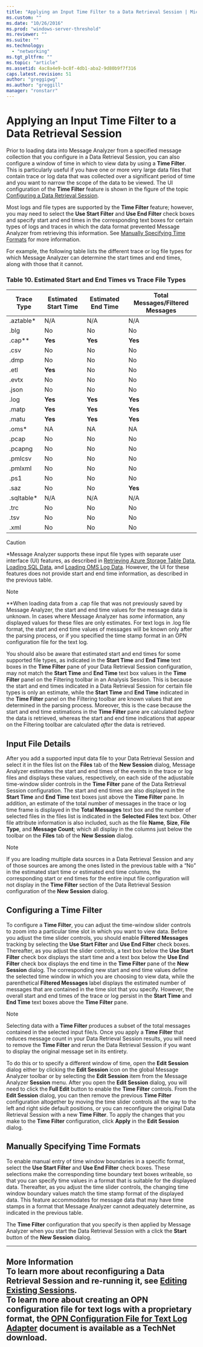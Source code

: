 ```yaml
---
title: "Applying an Input Time Filter to a Data Retrieval Session | Microsoft Docs"
ms.custom: ""
ms.date: "10/26/2016"
ms.prod: "windows-server-threshold"
ms.reviewer: ""
ms.suite: ""
ms.technology: 
  - "networking"
ms.tgt_pltfrm: ""
ms.topic: "article"
ms.assetid: 4ac8a4e9-bc8f-4db1-aba2-9d80b9f7f316
caps.latest.revision: 51
author: "greggigwg"
ms.author: "greggill"
manager: "ronstarr"
---
```

# Applying an Input Time Filter to a Data Retrieval Session
Prior to loading data into Message Analyzer from a specified message collection that you configure in a Data Retrieval Session, you can also configure a window of time in which to view data by using a **Time Filter**. This is particularly useful if you have one or more very large data files that contain trace or log data that was collected over a significant period of time and you want to narrow the scope of the data to be viewed. The UI configuration of the **Time Filter** feature is shown in the figure of the topic [Configuring a Data Retrieval Session](configuring-a-data-retrieval-session.md).  
  
 Most logs and file types are supported by the **Time Filter** feature; however, you may need to select the **Use Start Filter** and **Use End Filter** check boxes and specify start and end times in the corresponding text boxes for certain types of logs and traces in which the data format prevented Message Analyzer from retrieving this information. See [Manually Specifying Time Formats](applying-an-input-time-filter-to-a-data-retrieval-session.md#BKMK_ManuallySetTimeFormats) for more information.  
  
 For example, the following table lists the different trace or log file types for which Message Analyzer can determine the start times and end times, along with those that it cannot.  
  
### Table 10.   Estimated Start and End Times vs Trace  File Types  
  
|Trace Type|Estimated Start Time|Estimated End Time|Total Messages/Filtered Messages|  
|----------------|--------------------------|------------------------|---------------------------------------|  
|.aztable*|N/A|N/A|N/A|  
|.blg|No|No|No|  
|.cap**|**Yes**|**Yes**|**Yes**|  
|.csv|No|No|No|  
|.dmp|No|No|No|  
|.etl|**Yes**|No|No|  
|.evtx|No|No|No|  
|.json|No|No|No|  
|.log|**Yes**|**Yes**|**Yes**|  
|.matp|**Yes**|**Yes**|**Yes**|  
|.matu|**Yes**|**Yes**|**Yes**|  
|.oms*|NA|NA|NA|  
|.pcap|No|No|No|  
|.pcapng|No|No|No|  
|.pmlcsv|No|No|No|  
|.pmlxml|No|No|No|  
|.ps1|No|No|No|  
|.saz|No|No|**Yes**|  
|.sqltable*|N/A|N/A|N/A|  
|.trc|No|No|No|  
|.tsv|No|No|No|  
|.xml|No|No|No|  
  
> [!CAUTION]
>  *Message Analyzer supports these input file types with separate user interface (UI) features, as described in [Retrieving Azure Storage Table Data](retrieving-azure-storage-table-data.md), [Loading SQL Data](loading-sql-data.md), and [Loading OMS Log Data](loading-oms-log-data.md). However, the UI for these features does not provide start and end time information, as described in the previous table.  
  
> [!NOTE]
>  \*\*When loading data from a .cap file that was not previously saved by Message Analyzer, the start and end time values for the message data is unknown. In cases where Message Analyzer has *some* information, any displayed values for these files are only estimates. For text logs in .log file format, the start and end time values of messages will be known only after the parsing process, or if you specified the time stamp format in an OPN configuration file for the text log.  
  
 You should also be aware that estimated start and end times for some supported file types, as indicated in the **Start Time** and **End Time** text boxes in the **Time Filter** pane of your Data Retrieval Session configuration, may not match the **Start Time** and **End Time** text box values in the **Time Filter** panel on the Filtering toolbar in an Analysis Session. This is because the start and end times indicated in a Data Retrieval Session for certain file types is only an estimate, while the **Start Time** and **End Time** indicated in the **Time Filter** panel on the Filtering toolbar are known values that are determined in the parsing process. Moreover, this is the case because the start and end time estimations in the **Time Filter** pane are calculated *before* the data is retrieved, whereas the start and end time indications that appear on the Filtering toolbar are calculated *after* the data is retrieved.  
  
## Input File Details  
 After you add a supported input data file to your Data Retrieval Session and select it in the files list on the **Files** tab of the **New Session** dialog, Message Analyzer estimates the start and end times of the events in the trace or log files and displays these values, respectively, on each side of the adjustable time-window slider controls in the **Time Filter** pane of the Data Retrieval Session configuration. The start and end times are also displayed in  the **Start Time** and **End Time** text boxes just above the **Time Filter** pane. In addition, an estimate of the total number of messages in the trace or log time frame is displayed in the **Total Messages** text box and the number of selected files in the files list is indicated in the **Selected Files** text box. Other file attribute information is also included, such as the file **Name**, **Size**, **File Type**, and **Message Count**; which all display in the columns just below the toolbar on the **Files** tab of the **New Session** dialog.  
  
> [!NOTE]
>  If you are loading multiple data sources in a Data Retrieval Session and any of those sources are among the ones listed in the previous table with a “No” in the estimated start time or estimated end time columns, the corresponding start or end times for the entire input file configuration will not display in the **Time Filter** section of the Data Retrieval Session configuration of the **New Session** dialog.  
  
## Configuring a Time Filter  
 To configure a **Time Filter**, you can adjust the time-window slider controls to zoom into a particular time slot in which you want to view data. Before you adjust the time slider controls, you should enable  **Filtered Messages** tracking  by selecting the **Use Start Filter** and **Use End Filter** check boxes. Thereafter, as you adjust the slider controls, a text box below the **Use Start Filter** check box displays the start time and a text box below the **Use End Filter** check box displays the end time in the **Time Filter** pane of the **New Session** dialog. The corresponding new start and end time values define the selected time window in which you are choosing to view data, while the parenthetical **Filtered Messages** label displays the estimated number of messages that are contained in the time slot that you specify. However, the overall start and end times of the trace or log persist in the **Start Time** and **End Time** text boxes above the **Time Filter** pane.  
  
> [!NOTE]
>  Selecting data with a **Time Filter** produces a subset of the total messages contained in the selected input file/s. Once you apply a **Time Filter** that reduces message count in your Data Retrieval Session results, you will need to remove the **Time Filter** and rerun the Data Retrieval Session if you want to display the original message set in its entirety.  
>   
>  To do this or to specify a different window of time, open the **Edit Session** dialog either by clicking the **Edit Session** icon on the global Message Analyzer toolbar or by selecting the **Edit Session** item from the Message Analyzer **Session** menu. After you open the **Edit Session** dialog, you will need to click the **Full Edit** button to enable the **Time Filter** controls. From the **Edit Session** dialog, you can then remove the previous **Time Filter** configuration altogether by moving the time slider controls all the way to the left and right side default positions, or you can reconfigure the original Data Retrieval Session with a new **Time Filter**. To apply the changes that you make to the **Time Filter** configuration, click **Apply** in the **Edit Session** dialog.  
  
<a name="BKMK_ManuallySetTimeFormats"></a>   
## Manually Specifying Time Formats  
 To enable manual entry of time window boundaries in a specific format, select the **Use Start Filter** and **Use End Filter** check boxes. These selections make the corresponding time boundary text boxes writeable, so that you can specify time values in a format that is suitable for the displayed data. Thereafter, as you adjust the time slider controls, the changing time window boundary values match the time stamp format of the displayed data. This feature accommodates for message data that may have time stamps in a format that Message Analyzer cannot adequately determine, as indicated in the previous table.  
  
 The **Time Filter** configuration that you specify is then applied by Message Analyzer when you start the Data Retrieval Session with a click the **Start** button of the **New Session** dialog.  
  
---  
  
 **More Information**   
 **To learn more** about reconfiguring a Data Retrieval Session and re-running it, see [Editing Existing Sessions](editing-existing-sessions.md).   
**To learn more** about creating an OPN configuration file for text logs with a proprietary format, the [OPN Configuration File for Text Log Adapter](http://download.microsoft.com/download/C/D/E/CDED67DB-2C74-4FE4-B184-123CEE0E273F/OPN%20Configuration%20Guide%20for%20Text%20Log%20Adapter%20V2.docx) document is available as a TechNet download.   
---